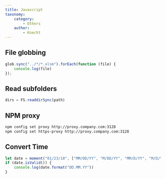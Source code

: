 ```yaml
---
title: Javascript
taxonomy:
    category:
        - Others
    author:
        - Knecht
---
```


## File globbing

```javascript
glob.sync("../*/*.xlsm").forEach(function (file) {
    console.log(file)
});
```

## Read subfolders

```javascript
dirs = FS.readdirSync(path)
```

## NPM proxy

```bash
npm config set proxy http://proxy.company.com:3128
npm config set https-proxy http://proxy.company.com:3128
```

## Convert Time
```javascript
let date = moment("01/23/18", ["MM/DD/YY", "M/DD/YY", "MM/D/YY", "M/D/YY"], true)
if (date.isValid()) {
    console.log(date.format("DD.MM.YY"))
}
```